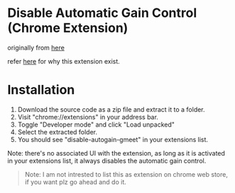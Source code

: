 # Disable Automatic Gain Control (Chrome Extension)

 originally from [here](https://github.com/joeywatts/disable-autogain-control-extension)

refer [here](https://support.google.com/chrome/thread/7542181?hl=en) for why this extension exist.

# Installation 
1. Download the source code as a zip file and extract it to a folder.
2. Visit "chrome://extensions" in your address bar.
3. Toggle "Developer mode" and click "Load unpacked"
4. Select the extracted folder.
5. You should see "disable-autogain-gmeet" in your extensions list.

Note: there's no associated UI with the extension, as long as it is activated in your extensions list, it always disables the automatic gain control.

> Note: I am not intrested to list this as extension on chrome web store, if you want plz go ahead and do it.